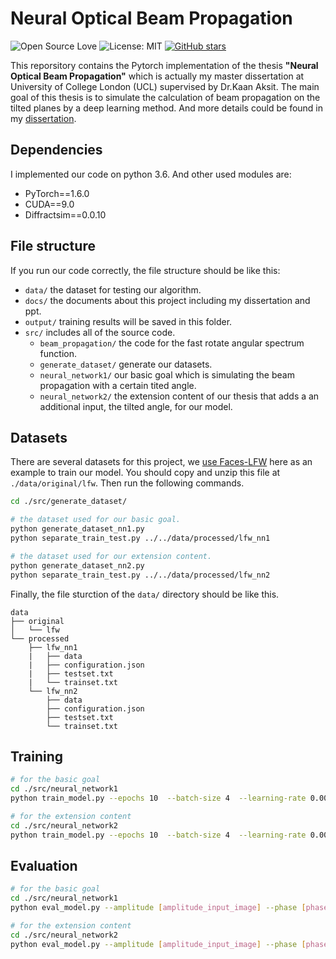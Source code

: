 # Neural Optical Beam Propagation
![Open Source Love](https://badges.frapsoft.com/os/v1/open-source.svg?v=103)
![License: MIT](https://img.shields.io/badge/License-MIT-yellow.svg)
[![GitHub stars](https://img.shields.io/github/stars/chengkunli96/NeuralOpticalBeamPropagation.svg?style=social)](https://github.com/chengkunli96/NeuralOpticalBeamPropagation/stargazers)

This reporsitory contains the Pytorch implementation of the thesis **"Neural Optical Beam Propagation"** which is actually my master dissertation at University of College London (UCL) supervised by Dr.Kaan Aksit. The main goal of this thesis is to simulate the calculation of beam propagation on the tilted planes by a deep learning method. And more details could be found in my [dissertation](https://github.com/mremilien/NeuralOpticalBeamPropagation/blob/main/docs/neural_optical_beam_propagation.pdf).

## Dependencies
I implemented our code on python 3.6. And other used modules are:
* PyTorch==1.6.0
* CUDA==9.0
* Diffractsim==0.0.10


## File structure
If you run our code correctly, the file structure should be like this:
* `data/` the dataset for testing our algorithm.
* `docs/` the documents about this project including my dissertation and ppt.
* `output/` training results will be saved in this folder.
* `src/` includes all of the source code.
   * `beam_propagation/` the code for the fast rotate angular spectrum function.
   * `generate_dataset/` generate our datasets.
   * `neural_network1/` our basic goal which is simulating the beam propagation with a certain tited angle.
   * `neural_network2/` the extension content of our thesis that adds a an additional input, the tilted angle, for our model.


## Datasets
There are several datasets for this project, we [use Faces-LFW](http://vis-www.cs.umass.edu/lfw/lfw.tgz) here as an example to train our model.
You should copy and unzip this file at `./data/original/lfw`.
Then run the following commands.
``` bash
cd ./src/generate_dataset/

# the dataset used for our basic goal.
python generate_dataset_nn1.py
python separate_train_test.py ../../data/processed/lfw_nn1

# the dataset used for our extension content.
python generate_dataset_nn2.py
python separate_train_test.py ../../data/processed/lfw_nn2
```
Finally, the file sturction of the `data/` directory should be like this.
```
data
├── original
│   └── lfw
└── processed
    ├── lfw_nn1
    |   ├── data
    |   ├── configuration.json
    |   ├── testset.txt
    |   └── trainset.txt
    └── lfw_nn2
        ├── data
        ├── configuration.json
        ├── testset.txt
        └── trainset.txt
 ```
 
 
## Training
``` bash
# for the basic goal
cd ./src/neural_network1
python train_model.py --epochs 10  --batch-size 4  --learning-rate 0.001 --validation 20 --device 0

# for the extension content
cd ./src/neural_network2
python train_model.py --epochs 10  --batch-size 4  --learning-rate 0.001 --validation 20 --device 0
```

## Evaluation
``` bash
# for the basic goal
cd ./src/neural_network1
python eval_model.py --amplitude [amplitude_input_image] --phase [phase_input_image] --load [checkpoints.pth] -- device 0

# for the extension content
cd ./src/neural_network2
python eval_model.py --amplitude [amplitude_input_image] --phase [phase_input_image] --tilted_angle [the_tilted_angle] --load [checkpoints.pth] -- device 0
```




